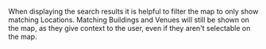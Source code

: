 When displaying the search results it is helpful to filter the map to only show matching Locations. Matching Buildings and Venues will still be shown on the map, as they give context to the user, even if they aren't selectable on the map.
